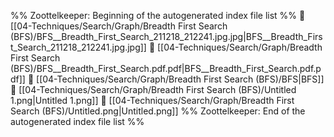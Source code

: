 %% Zoottelkeeper: Beginning of the autogenerated index file list  %%
📄 [[04-Techniques/Search/Graph/Breadth First Search (BFS)/BFS__Breadth_First_Search_211218_212241.jpg.jpg|BFS__Breadth_First_Search_211218_212241.jpg.jpg]]
📄 [[04-Techniques/Search/Graph/Breadth First Search (BFS)/BFS__Breadth_First_Search.pdf.pdf|BFS__Breadth_First_Search.pdf.pdf]]
📄 [[04-Techniques/Search/Graph/Breadth First Search (BFS)/BFS|BFS]]
📄 [[04-Techniques/Search/Graph/Breadth First Search (BFS)/Untitled 1.png|Untitled 1.png]]
📄 [[04-Techniques/Search/Graph/Breadth First Search (BFS)/Untitled.png|Untitled.png]]
%% Zoottelkeeper: End of the autogenerated index file list  %%
